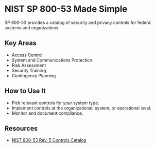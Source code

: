# NIST SP 800-53 Made Simple

SP 800-53 provides a catalog of security and privacy controls for federal systems and organizations.

## Key Areas
- Access Control
- System and Communications Protection
- Risk Assessment
- Security Training
- Contingency Planning

## How to Use It
- Pick relevant controls for your system type.
- Implement controls at the organizational, system, or operational level.
- Monitor and document compliance.

## Resources
- [NIST 800-53 Rev. 5 Controls Catalog](https://csrc.nist.gov/publications/detail/sp/800-53/rev-5/final)
